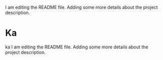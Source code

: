 I am editing the README file. Adding some more details about the project description.
# Ka
ka
I am editing the README file. Adding some more details about the project description.

